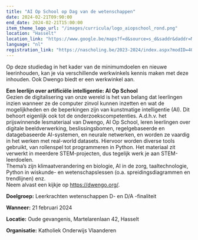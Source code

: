 ```yaml
---
title: "AI Op School op Dag van de wetenschappen"
date: 2024-02-21T09:90:00
end_date: 2024-02-21T15:00:00
item_theme_logo_url: "/images/curricula/logo_aiopschool_rond.png"
location: "Hasselt"
location_link: "https://www.google.be/maps?f=d&source=s_d&saddr&daddr=Martelarenlaan+42+Hasselt+3500&hl=nl"
language: "nl"
registration_link: "https://nascholing.be/2023-2024/index.aspx?modID=4056801"
---
```


Op deze studiedag in het kader van de minimumdoelen en nieuwe leerinhouden, kan je via verschillende werkwinkels kennis maken met deze inhouden. 
Ook Dwengo biedt er een werkwinkel aan.

**Een leerlijn over artificiële intelligentie: AI Op School**<br>
Gezien de digitalisering van onze wereld is het van belang dat leerlingen inzien wanneer ze de computer zinvol 
kunnen inzetten en wat de mogelijkheden en de beperkingen zijn van kunstmatige intelligentie (AI). 
Dit behoort eigenlijk ook tot de onderzoekscompetenties. 
A.d.h.v. het prijswinnende lesmateriaal van Dwengo, AI Op School, leren leerlingen over digitale beeldverwerking, beslissingsbomen, 
regelgebaseerde en datagebaseerde AI-systemen, en neurale netwerken, en worden ze vaardig in het werken met real-world datasets. 
Hiervoor worden diverse tools gebruikt, van rollenspel tot programmeren in Python. 
Het materiaal zit verwerkt in meerdere STEM-projecten, dus tegelijk werk je aan STEM-leerdoelen.<br>
Thema’s zijn klimaatverandering en biologie, AI in de zorg, taaltechnologie, Python in wiskunde- en wetenschapslessen (o.a. spreidingsdiagrammen en trendlijnen) enz. <br>
Neem alvast een kijkje op https://dwengo.org/.

**Doelgroep:**
Leerkrachten wetenschappen D- en D/A -finaliteit

**Wanneer:** 21 februari 2024

**Locatie:** Oude gevangenis, Martelarenlaan 42, Hasselt

**Organisatie:** Katholiek Onderwijs Vlaanderen
